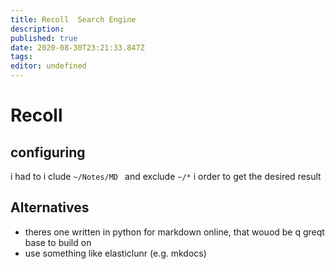 ```yaml
---
title: Recoll  Search Engine
description: 
published: true
date: 2020-08-30T23:21:33.847Z
tags: 
editor: undefined
---
```


# Recoll
## configuring

i had to i clude `~/Notes/MD ` and exclude `~/*` i  order to get the desired result  

## Alternatives
- theres one written in python for markdown online, that wouod be q greqt base to build on
- use something like elasticlunr (e.g. mkdocs)

